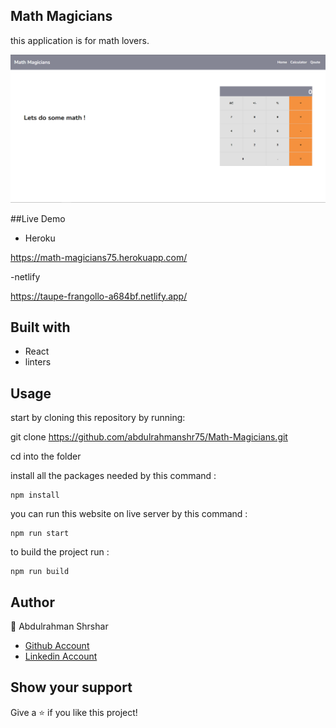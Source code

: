 ## Math Magicians

this application is for math lovers.

![screenshot](images/screenshot.png)

##Live Demo

- Heroku

https://math-magicians75.herokuapp.com/

-netlify

https://taupe-frangollo-a684bf.netlify.app/

## Built with

- React
- linters

## Usage

start by cloning this repository by running:

git clone https://github.com/abdulrahmanshr75/Math-Magicians.git

cd into the folder

install all the packages needed by this command :

```
npm install
```

you can run this website on live server by this command :

```
npm run start
```

to build the project run :

```
npm run build
```

## Author

👤 Abdulrahman Shrshar

- [Github Account](https://github.com/abdulrahmanshr75)
- [Linkedin Account](https://www.linkedin.com/in/abdulrahman-shrshar-721144161/)

## Show your support

Give a ⭐️ if you like this project!

